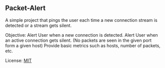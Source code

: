 ## Packet-Alert
A simple project that pings the user each time a new connection stream is detected or a stream gets silent.

Objective:
    Alert User when a new connection is detected.
    Alert User when an active connection gets silent. (No packets are seen in the given port form a given host)
    Provide basic metrics such as hosts, number of packets, etc. 

License: [MIT](/LICENSE)
